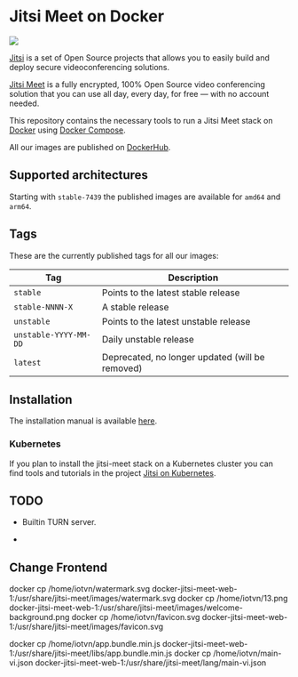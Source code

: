# Jitsi Meet on Docker

![](resources/jitsi-docker.png)

[Jitsi](https://jitsi.org/) is a set of Open Source projects that allows you to easily build and deploy secure videoconferencing solutions.

[Jitsi Meet](https://jitsi.org/jitsi-meet/) is a fully encrypted, 100% Open Source video conferencing solution that you can use all day, every day, for free — with no account needed.

This repository contains the necessary tools to run a Jitsi Meet stack on [Docker](https://www.docker.com) using [Docker Compose](https://docs.docker.com/compose/).

All our images are published on [DockerHub](https://hub.docker.com/u/jitsi/).

## Supported architectures

Starting with `stable-7439` the published images are available for `amd64` and `arm64`.

## Tags

These are the currently published tags for all our images:

Tag | Description
-- | --
`stable` | Points to the latest stable release
`stable-NNNN-X` | A stable release
`unstable` | Points to the latest unstable release
`unstable-YYYY-MM-DD` | Daily unstable release
`latest` | Deprecated, no longer updated (will be removed)

## Installation

The installation manual is available [here](https://jitsi.github.io/handbook/docs/devops-guide/devops-guide-docker).

### Kubernetes

If you plan to install the jitsi-meet stack on a Kubernetes cluster you can find tools and tutorials in the project [Jitsi on Kubernetes](https://github.com/jitsi-contrib/jitsi-kubernetes).

## TODO

* Builtin TURN server.

* 
## Change Frontend
docker cp /home/iotvn/watermark.svg docker-jitsi-meet-web-1:/usr/share/jitsi-meet/images/watermark.svg
docker cp /home/iotvn/13.png docker-jitsi-meet-web-1:/usr/share/jitsi-meet/images/welcome-background.png
docker cp /home/iotvn/favicon.svg docker-jitsi-meet-web-1:/usr/share/jitsi-meet/images/favicon.svg

docker cp /home/iotvn/app.bundle.min.js docker-jitsi-meet-web-1:/usr/share/jitsi-meet/libs/app.bundle.min.js
docker cp /home/iotvn/main-vi.json docker-jitsi-meet-web-1:/usr/share/jitsi-meet/lang/main-vi.json


